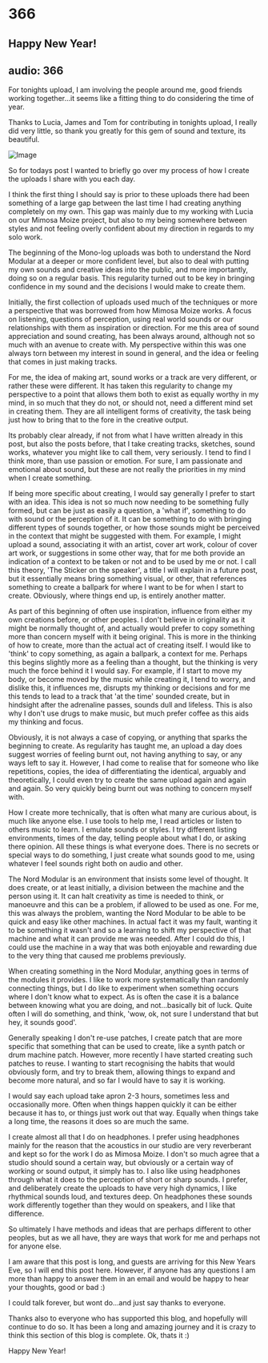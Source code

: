 # 366
## Happy New Year!
audio: 366
---
For tonights upload, I am involving the people around me, good friends working together…it seems like a fitting thing to do considering the time of year. 

Thanks to Lucia, James and Tom for contributing in tonights upload, I really did very little, so thank you greatly for this gem of sound and texture, its beautiful.

![Image](/assets/img/Snd-366.jpg)


So for todays post I wanted to briefly go over my process of how I create the uploads I share with you each day.

I think the first thing I should say is prior to these uploads there had been something of a large gap between the last time I had creating anything completely on my own. This gap was mainly due to my working with Lucia on our Mimosa Moize project, but also to my being somewhere between styles and not feeling overly confident about my direction in regards to my solo work.

The beginning of the Mono-log uploads was both to understand the Nord Modular at a deeper or more confident level, but also to deal with putting my own sounds and creative ideas into the public, and more importantly, doing so on a regular basis. This regularity turned out to be key in bringing confidence in my sound and the decisions I would make to create them.

Initially, the first collection of uploads used much of the techniques or more a perspective that was borrowed from how Mimosa Moize works. A focus on listening, questions of perception, using real world sounds or our relationships with them as inspiration or direction. For me this area of sound appreciation and sound creating, has been always around, although not so much with an avenue to create with. My perspective within this was one always torn between my interest in sound in general, and the idea or feeling that comes in just making tracks.

For me, the idea of making art, sound works or a track are very different, or rather these were different. It has taken this regularity to change my perspective to a point that allows them both to exist as equally worthy in my mind, in so much that they do not, or should not, need a different mind set in creating them. They are all intelligent forms of creativity, the task being just how to bring that to the fore in the creative output.

Its probably clear already, if not from what I have written already in this post, but also the posts before, that I take creating tracks, sketches, sound works, whatever you might like to call them, very seriously. I tend to find I think more, than use passion or emotion. For sure, I am passionate and emotional about sound, but these are not really the priorities in my mind when I create something.

If being more specific about creating, I would say generally I prefer to start with an idea. This idea is not so much now needing to be something fully formed, but can be just as easily a question, a 'what if', something to do with sound or the perception of it. It can be something to do with bringing different types of sounds together, or how those sounds might be perceived in the context that might be suggested with them. For example, I might upload a sound, associating it with an artist, cover art work, colour of cover art work, or suggestions in some other way, that for me both provide an indication of a context to be taken or not and to be used by me or not. I call this theory, 'The Sticker on the speaker', a title I will explain in a future post, but it essentially means bring something visual, or other, that references something to create a ballpark for where I want to be for when I start to create. Obviously, where things end up, is entirely another matter.

As part of this beginning of often use inspiration, influence from either my own creations before, or other peoples. I don't believe in originality as it might be normally thought of, and actually would prefer to copy something more than concern myself with it being original. This is more in the thinking of how to create, more than the actual act of creating itself. I would like to 'think' to copy something, as again a ballpark, a context for me. Perhaps this begins slightly more as a feeling than a thought, but the thinking is very much the force behind it I would say. For example, if I start to move my body, or become moved by the music while creating it, I tend to worry, and dislike this, it influences me, disrupts my thinking or decisions and for me this tends to lead to a track that 'at the time' sounded create, but in hindsight after the adrenaline passes, sounds dull and lifeless. This is also why I don't use drugs to make music, but much prefer coffee as this aids my thinking and focus.

Obviously, it is not always a case of copying, or anything that sparks the beginning to create. As regularity has taught me, an upload a day does suggest worries of feeling burnt out, not having anything to say, or any ways left to say it. However, I had come to realise that for someone who like repetitions, copies, the idea of differentiating the identical, arguably and theoretically, I could even try to create the same upload again and again and again. So very quickly being burnt out was nothing to concern myself with.

How I create more technically, that is often what many are curious about, is much like anyone else. I use tools to help me, I read articles or listen to others music to learn. I emulate sounds or styles. I try different listing environments, times of the day, telling people about what I do, or asking there opinion. All these things is what everyone does. There is no secrets or special ways to do something, I just create what sounds good to me, using whatever I feel sounds right both on audio and other.

The Nord Modular is an environment that insists some level of thought. It does create, or at least initially, a division between the machine and the person using it. It can halt creativity as time is needed to think, or manoeuvre and this can be a problem, if allowed to be used as one. For me, this was always the problem, wanting the Nord Modular to be able to be quick and easy like other machines. In actual fact it was my fault, wanting it to be something it wasn't and so a learning to shift my perspective of that machine and what it can provide me was needed. After I could do this, I could use the machine in a way that was both enjoyable and rewarding due to the very thing that caused me problems previously.

When creating something in the Nord Modular, anything goes in terms of the modules it provides. I like to work more systematically than randomly connecting things, but I do like to experiment when something occurs where I don't know what to expect. As is often the case it is a balance between knowing what you are doing, and not…basically bit of luck. Quite often I will do something, and think, 'wow, ok, not sure I understand that but hey, it sounds good'.

Generally speaking I don't re-use patches, I create patch that are more specific that something that can be used to create, like a synth patch or drum machine patch. However, more recently I have started creating such patches to reuse. I wanting to start recognising the habits that would obviously form, and try to break them, allowing things to expand and become more natural, and so far I would have to say it is working.

I would say each upload take apron 2-3 hours, sometimes less and occasionally more. Often when things happen quickly it can be either because it has to, or things just work out that way. Equally when things take a long time, the reasons it does so are much the same.

I create almost all that I do on headphones. I prefer using headphones mainly for the reason that the acoustics in our studio are very reverberant and kept so for the work I do as Mimosa Moize. I don't so much agree that a studio should sound a certain way, but obviously or a certain way of working or sound output, it simply has to. I also like using headphones through what it does to the perception of short or sharp sounds. I prefer, and deliberately create the uploads to have very high dynamics, I like rhythmical sounds loud, and textures deep. On headphones these sounds work differently together than they would on speakers, and I like that difference.

So ultimately I have methods and ideas that are perhaps different to other peoples, but as we all have, they are ways that work for me and perhaps not for anyone else.

I am aware that this post is long, and guests are arriving for this New Years Eve, so I will end this post here. However, if anyone has any questions I am more than happy to answer them in an email and would be happy to hear your thoughts, good or bad :)

I could talk forever, but wont do…and just say thanks to everyone.

Thanks also to everyone who has supported this blog, and hopefully will continue to do so. It has been a long and amazing journey and it is crazy to think this section of this blog is complete. Ok, thats it :)

Happy New Year!